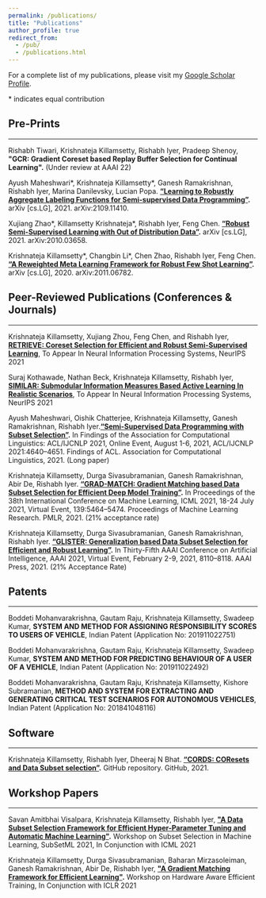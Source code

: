 ```yaml
---
permalink: /publications/
title: "Publications"
author_profile: true
redirect_from: 
  - /pub/
  - /publications.html
---
```


For a complete list of my publications, please visit my [Google Scholar Profile](https://scholar.google.com/citations?hl=en&tzom=300&user=Es7o_GIAAAAJ).

\* indicates equal contribution
  
## Pre-Prints
-------------
Rishabh Tiwari, Krishnateja Killamsetty, Rishabh Iyer, Pradeep Shenoy, **"GCR: Gradient Coreset based Replay Buffer Selection for Continual Learning".** (Under review at AAAI 22)

Ayush Maheshwari\*, Krishnateja Killamsetty\*, Ganesh Ramakrishnan, Rishabh Iyer, Marina Danilevsky, Lucian Popa. **[“Learning to Robustly Aggregate Labeling Functions for Semi-supervised Data Programming”](http://arxiv.org/abs/2109.11410).** arXiv [cs.LG], 2021. arXiv:2109.11410.

Xujiang Zhao\*, Killamsetty Krishnateja\*, Rishabh Iyer, Feng Chen. **[“Robust Semi-Supervised Learning with Out of Distribution Data”](http://arxiv.org/abs/2010.03658).** arXiv [cs.LG], 2021. arXiv:2010.03658.

Krishnateja Killamsetty\*, Changbin Li\*, Chen Zhao, Rishabh Iyer, Feng Chen. **[“A Reweighted Meta Learning Framework for Robust Few Shot Learning”](http://arxiv.org/abs/2011.06782).** arXiv [cs.LG], 2020. arXiv:2011.06782.

## Peer-Reviewed Publications (Conferences & Journals)
------------------------------------------------------
Krishnateja Killamsetty, Xujiang Zhou, Feng Chen, and Rishabh Iyer, **[RETRIEVE: Coreset Selection for Efficient and Robust Semi-Supervised Learning](https://arxiv.org/abs/2106.07760)**, To Appear In Neural Information Processing Systems, NeurIPS 2021

Suraj Kothawade, Nathan Beck, Krishnateja Killamsetty, Rishabh Iyer, **[SIMILAR: Submodular Information Measures Based Active Learning In Realistic Scenarios](https://arxiv.org/abs/2107.00717)**, To Appear In Neural Information Processing Systems, NeurIPS 2021

Ayush Maheshwari, Oishik Chatterjee, Krishnateja Killamsetty, Ganesh Ramakrishnan, Rishabh Iyer.**[“Semi-Supervised Data Programming with Subset Selection”](https://doi.org/10.18653/v1/2021.findings-acl.408).** In Findings of the Association for Computational Linguistics: ACL/IJCNLP 2021, Online Event, August 1-6, 2021, ACL/IJCNLP 2021:4640–4651. Findings of ACL. Association for Computational Linguistics, 2021. (Long paper)

Krishnateja Killamsetty, Durga Sivasubramanian, Ganesh Ramakrishnan, Abir De, Rishabh Iyer. **[“GRAD-MATCH: Gradient Matching based Data Subset Selection for Efficient Deep Model Training”](http://proceedings.mlr.press/v139/killamsetty21a.html).** In Proceedings of the 38th International Conference on Machine Learning, ICML 2021, 18-24 July 2021, Virtual Event, 139:5464–5474. Proceedings of Machine Learning Research. PMLR, 2021. (21% acceptance rate)

Krishnateja Killamsetty, Durga Sivasubramanian, Ganesh Ramakrishnan, Rishabh Iyer. **[“GLISTER: Generalization based Data Subset Selection for Efficient and Robust Learning”](https://ojs.aaai.org/index.php/AAAI/article/view/16988).** In Thirty-Fifth AAAI Conference on Artificial Intelligence, AAAI 2021, Virtual Event, February 2-9, 2021, 8110–8118. AAAI Press, 2021. (21% Acceptance Rate)

## Patents
----------
Boddeti Mohanvarakrishna, Gautam Raju, Krishnateja Killamsetty, Swadeep Kumar, **SYSTEM AND METHOD FOR ASSIGNING RESPONSIBILITY SCORES TO USERS OF VEHICLE**, Indian Patent (Application No: 201911022751)

Boddeti Mohanvarakrishna, Gautam Raju, Krishnateja Killamsetty, Swadeep Kumar, **SYSTEM AND METHOD FOR PREDICTING BEHAVIOUR OF A USER OF A VEHICLE**, Indian Patent (Application No: 201911022492)

Boddeti Mohanvarakrishna, Gautam Raju, Krishnateja Killamsetty, Kishore Subramanian, **METHOD AND SYSTEM FOR EXTRACTING AND GENERATING CRITICAL TEST SCENARIOS FOR AUTONOMOUS VEHICLES**, Indian Patent (Application No: 201841048116)

## Software
-----------
Krishnateja Killamsetty, Rishabh Iyer, Dheeraj N Bhat. **[“CORDS: COResets and Data Subset selection”](https://github.com/decile-team/cords).** GitHub repository. GitHub, 2021.

## Workshop Papers
------------------
Savan Amitbhai Visalpara, Krishnateja Killamsetty, Rishabh Iyer, **["A Data Subset Selection Framework for Efficient Hyper-Parameter Tuning and Automatic Machine Learning"](https://krishnatejakillamsetty.me/files/Hyperparam_SubsetML.pdf).** Workshop on Subset Selection in Machine Learning, SubSetML 2021, In Conjunction with ICML 2021

Krishnateja Killamsetty, Durga Sivasubramanian, Baharan Mirzasoleiman, Ganesh Ramakrishnan, Abir De, Rishabh Iyer, **["A Gradient Matching Framework for Efficient Learning"](https://krishnatejakillamsetty.me/files/GradMatch_ICLR_workshop.pdf).** Workshop on Hardware Aware Efficient Training, In Conjunction with ICLR 2021
